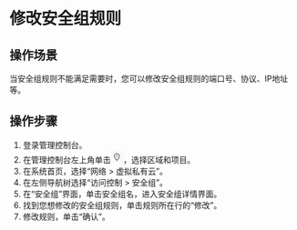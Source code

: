 # 修改安全组规则<a name="SecurityGroup_0015"></a>

## 操作场景<a name="section111711223183718"></a>

当安全组规则不能满足需要时，您可以修改安全组规则的端口号、协议、IP地址等。

## 操作步骤<a name="section423982018414"></a>

1.  登录管理控制台。
2.  在管理控制台左上角单击![](figures/icon-region.png)，选择区域和项目。
3.  在系统首页，选择“网络 \> 虚拟私有云”。
4.  在左侧导航树选择“访问控制 \> 安全组”。
5.  在“安全组”界面，单击安全组名，进入安全组详情界面。
6.  找到您想修改的安全组规则，单击规则所在行的“修改”。
7.  修改规则，单击“确认”。

